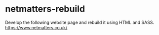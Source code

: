# netmatters-rebuild
Develop the following website page and rebuild it using HTML and SASS.  https://www.netmatters.co.uk/ 
